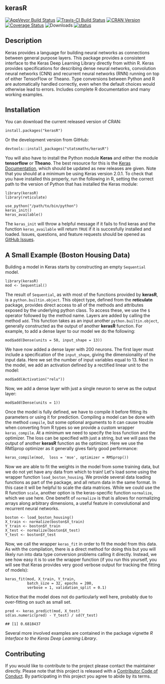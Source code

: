 ## kerasR

[![AppVeyor Build Status](https://ci.appveyor.com/api/projects/status/github/statsmaths/kerasR?branch=master&svg=true)](https://ci.appveyor.com/project/statsmaths/kerasR) [![Travis-CI Build Status](https://travis-ci.org/statsmaths/kerasR.svg?branch=master)](https://travis-ci.org/statsmaths/kerasR) [![CRAN Version](http://www.r-pkg.org/badges/version/kerasR)](https://CRAN.R-project.org/package=kerasR) [![Coverage Status](https://img.shields.io/codecov/c/github/statsmaths/kerasR/master.svg)](https://codecov.io/github/statsmaths/kerasR?branch=master) ![Downloads](http://cranlogs.r-pkg.org/badges/kerasR) [![status](http://joss.theoj.org/papers/c83b6694f1192e920aa86912bd08919c/status.svg)](http://joss.theoj.org/papers/c83b6694f1192e920aa86912bd08919c)

## Description

Keras provides a language for building neural networks as connections
between general purpose layers.
This package provides a consistent interface to the Keras Deep Learning
Library directly from within R. Keras provides specifications for
describing dense neural networks, convolution neural networks (CNN) and
recurrent neural networks (RNN) running on top of either TensorFlow or
Theano. Type conversions between Python and R are automatically handled
correctly, even when the default choices would otherwise lead to errors.
Includes complete R documentation and many working examples.

## Installation

You can download the current released version of CRAN:
```{r}
install.packages("kerasR")
```
Or the development version from GitHub:
```{r}
devtools::install_packages("statsmaths/kerasR")
```
You will also have to install the Python module **Keras** and
either the module **tensorflow** or **Theano**. The best resource
for this is the [Keras Documentation](https://keras.io/#installation),
which should be updated as new releases are given. Note that you
should at a minimum be using Keras version 2.0.1. To check that
you have installed this properly, run the following in R, setting
the correct path to the version of Python that has installed
the Keras module:
```{r}
library(kerasR)
library(reticulate)

use_python("/path/to/bin/python")
keras_init()
keras_available()
```
The `keras_init` will throw a helpful message if it fails to
find keras and the function `keras_available` will return
`TRUE` if it is succesfully installed and loaded.
Issues, questions, and feature requests should be opened as
[GitHub Issues](http://github.com/statsmaths/kerasR/issues).

## A Small Example (Boston Housing Data)

Building a model in Keras starts by constructing an empty `Sequential`
model.

```{r}
library(kerasR)
mod <- Sequential()
```

The result of `Sequential`, as with most of the functions provided
by **kerasR**, is a `python.builtin.object`. This object type,
defined from the **reticulate** package, provides direct access to
all of the methods and attributes exposed by the underlying python
class. To access these, we use the `$` operator followed by the
method name. Layers are added by calling the method `add`.
This function takes as an input another `python.builtin.object`,
generally constructed as the output of another **kerasR** function.
For example, to add a dense layer to our model we do the following:

```{r}
mod$add(Dense(units = 50, input_shape = 13))
```

We have now added a dense layer with 200 neurons. The first layer
must include a specification of the `input_shape`, giving the dimensionality
of the input data. Here we set the number of input variables equal to 13.
Next in the model, we add an activation defined by a rectified linear
unit to the model:

```{r}
mod$add(Activation("relu"))
```

Now, we add a dense layer with just a single neuron to serve as the
output layer:

```{r}
mod$add(Dense(units = 1))
```

Once the model is fully defined, we have to compile it before fitting
its parameters or using it for prediction. Compiling a model can be
done with the method `compile`, but some optional arguments to it
can cause trouble when converting from R types so we provide a
custom wrapper `keras_compile`. At a minimum we need to specify
the loss function and the optimizer. The loss can be specified with
just a string, but we will pass the output of another **kerasR**
function as the optimizer. Here we use the RMSprop optimizer as it
generally gives fairly good performance:

```{r}
keras_compile(mod,  loss = 'mse', optimizer = RMSprop())
```

Now we are able to fit the weights in the model from some training
data, but we do not yet have any data from which to train! Let's
load some using the wrapper function `load_boston_housing`. We
provide several data loading functions as part of the package,
and all return data in the same format. In this case it will be
helpful to scale the data matrices. While we could use the
R function `scale`, another option is the keras-specific
function `normalize`, which we use here. One benefit of
`normalize` is that is allows for normalizing arrays along
arbitrary dimensions, a useful feature in convolutional and
recurrent neural networks.

```{r}
boston <- load_boston_housing()
X_train <- normalize(boston$X_train)
Y_train <- boston$Y_train
X_test <- normalize(boston$X_test)
Y_test <- boston$Y_test
```

Now, we call the wrapper `keras_fit` in order to fit the model
from this data. As with the compilation, there is a direct method
for doing this but you will likely run into data type conversion
problems calling it directly. Instead, we see how easy it is to
use the wrapper function (if you run this yourself, you will see
that Keras provides very good verbose output for tracking the
fitting of models):

```{r}
keras_fit(mod, X_train, Y_train,
          batch_size = 32, epochs = 200,
          verbose = 1, validation_split = 0.1)
```

Notice that the model does not do particularly well here, probably
due to over-fitting on such as small set.

```{r}
pred <- keras_predict(mod, X_test)
sd(as.numeric(pred) - Y_test) / sd(Y_test)
```
```
## [1] 0.6818437
```
Several more involved examples are contained in the package
vignette *R Interface to the Keras Deep Learning Library*.

## Contributing

If you would like to contribute to the project please contact
the maintainer directly. Please note that this project is
released with a [Contributor Code of Conduct](CONDUCT.md).
By participating in this project you agree to abide by its terms.
